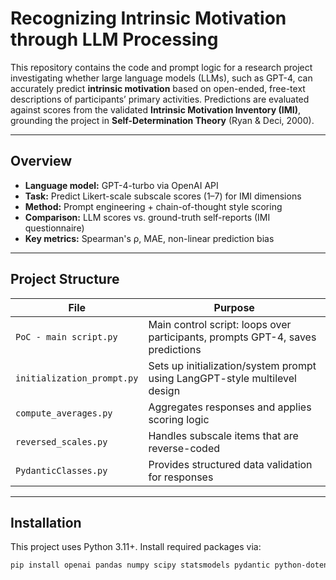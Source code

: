 # Recognizing Intrinsic Motivation through LLM Processing

This repository contains the code and prompt logic for a research project investigating whether large language models (LLMs), such as GPT-4, can accurately predict **intrinsic motivation** based on open-ended, free-text descriptions of participants’ primary activities. Predictions are evaluated against scores from the validated **Intrinsic Motivation Inventory (IMI)**, grounding the project in **Self-Determination Theory** (Ryan & Deci, 2000).

---

## Overview

- **Language model:** GPT-4-turbo via OpenAI API
- **Task:** Predict Likert-scale subscale scores (1–7) for IMI dimensions
- **Method:** Prompt engineering + chain-of-thought style scoring
- **Comparison:** LLM scores vs. ground-truth self-reports (IMI questionnaire)
- **Key metrics:** Spearman's ρ, MAE, non-linear prediction bias

---

## Project Structure

| File | Purpose |
|------|---------|
| `PoC - main script.py` | Main control script: loops over participants, prompts GPT-4, saves predictions |
| `initialization_prompt.py` | Sets up initialization/system prompt using LangGPT-style multilevel design |
| `compute_averages.py` | Aggregates responses and applies scoring logic |
| `reversed_scales.py` | Handles subscale items that are reverse-coded |
| `PydanticClasses.py` | Provides structured data validation for responses |

---

## Installation

This project uses Python 3.11+. Install required packages via:

```bash
pip install openai pandas numpy scipy statsmodels pydantic python-dotenv
